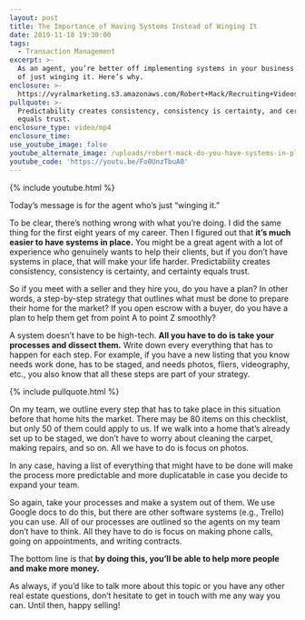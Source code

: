 ```yaml
---
layout: post
title: The Importance of Having Systems Instead of Winging It
date: 2019-11-18 19:30:00
tags:
  - Transaction Management
excerpt: >-
  As an agent, you’re better off implementing systems in your business instead
  of just winging it. Here’s why.
enclosure: >-
  https://vyralmarketing.s3.amazonaws.com/Robert+Mack/Recruiting+Videos/The+Importance+of+Having+Systems+Instead+of+Winging+It.mp4
pullquote: >-
  Predictability creates consistency, consistency is certainty, and certainty
  equals trust.
enclosure_type: video/mp4
enclosure_time:
use_youtube_image: false
youtube_alternate_image: /uploads/robert-mack-do-you-have-systems-in-place-youtube.jpg
youtube_code: 'https://youtu.be/Fo0UnzTbuA0'
---
```


{% include youtube.html %}

Today’s message is for the agent who’s just “winging it.”

To be clear, there’s nothing wrong with what you’re doing. I did the same thing for the first eight years of my career. Then I figured out that **it’s much easier to have systems in place.** You might be a great agent with a lot of experience who genuinely wants to help their clients, but if you don’t have systems in place, that will make your life harder. Predictability creates consistency, consistency is certainty, and certainty equals trust.&nbsp;

So if you meet with a seller and they hire you, do you have a plan? In other words, a step-by-step strategy that outlines what must be done to prepare their home for the market? If you open escrow with a buyer, do you have a plan to help them get from point A to point Z smoothly?&nbsp;

A system doesn’t have to be high-tech. **All you have to do is take your processes and dissect them.** Write down every everything that has to happen for each step. For example, if you have a new listing that you know needs work done, has to be staged, and needs photos, fliers, videography, etc., you also know that all these steps are part of your strategy.&nbsp;

{% include pullquote.html %}

On my team, we outline every step that has to take place in this situation before that home hits the market. There may be 80 items on this checklist, but only 50 of them could apply to us. If we walk into a home that’s already set up to be staged, we don’t have to worry about cleaning the carpet, making repairs, and so on. All we have to do is focus on photos.&nbsp;

In any case, having a list of everything that might have to be done will make the process more predictable and more duplicatable in case you decide to expand your team.

So again, take your processes and make a system out of them. We use Google docs to do this, but there are other software systems (e.g., Trello) you can use. All of our processes are outlined so the agents on my team don’t have to think. All they have to do is focus on making phone calls, going on appointments, and writing contracts.&nbsp;

The bottom line is that **by doing this, you’ll be able to help more people and make more money.&nbsp;**

As always, if you’d like to talk more about this topic or you have any other real estate questions, don’t hesitate to get in touch with me any way you can. Until then, happy selling\!